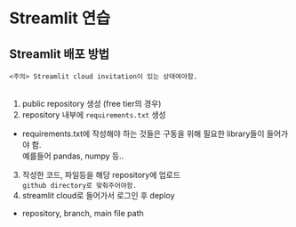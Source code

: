 # Streamlit 연습

## Streamlit 배포 방법  
`<주의> Streamlit cloud invitation이 있는 상태여야함.`  
<br>
1. public repository 생성 (free tier의 경우)  
2. repository 내부에 `requirements.txt` 생성  
  * requirements.txt에 작성해야 하는 것들은 구동을 위해 필요한 library들이 들어가야 함.  
    예를들어 pandas, numpy 등..  
3. 작성한 코드, 파일등을 해당 repository에 업로드  
  `github directory로 맞춰주어야함.`  
4. streamlit cloud로 들어가서 로그인 후 deploy  
  * repository, branch, main file path 

